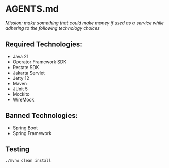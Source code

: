 # AGENTS.md

*Mission: make something that could make money if used as a service while adhering to the following technology choices*

## Required Technologies:

* Java 21
* Operator Framework SDK
* Restate SDK
* Jakarta Servlet
* Jetty 12
* Maven
* JUnit 5
* Mockito
* WireMock

## Banned Technologies:

* Spring Boot
* Spring Framework

## Testing

`./mvnw clean install`
